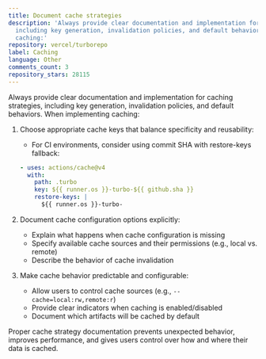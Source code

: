 ```yaml
---
title: Document cache strategies
description: 'Always provide clear documentation and implementation for caching strategies,
  including key generation, invalidation policies, and default behaviors. When implementing
  caching:'
repository: vercel/turborepo
label: Caching
language: Other
comments_count: 3
repository_stars: 28115
---
```


Always provide clear documentation and implementation for caching strategies, including key generation, invalidation policies, and default behaviors. When implementing caching:

1. Choose appropriate cache keys that balance specificity and reusability:
   - For CI environments, consider using commit SHA with restore-keys fallback:
   ```yaml
   - uses: actions/cache@v4
     with:
       path: .turbo
       key: ${{ runner.os }}-turbo-${{ github.sha }}
       restore-keys: |
         ${{ runner.os }}-turbo-
   ```

2. Document cache configuration options explicitly:
   - Explain what happens when cache configuration is missing
   - Specify available cache sources and their permissions (e.g., local vs. remote)
   - Describe the behavior of cache invalidation

3. Make cache behavior predictable and configurable:
   - Allow users to control cache sources (e.g., `--cache=local:rw,remote:r`)
   - Provide clear indicators when caching is enabled/disabled
   - Document which artifacts will be cached by default

Proper cache strategy documentation prevents unexpected behavior, improves performance, and gives users control over how and where their data is cached.